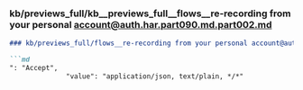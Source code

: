 ### kb/previews_full/kb__previews_full__flows__re-recording from your personal account@auth.har.part090.md.part002.md

```md
### kb/previews_full/flows__re-recording from your personal account@auth.har.part090.md (part 002)

```md
": "Accept",
              "value": "application/json, text/plain, */*"
      
```

```

```
